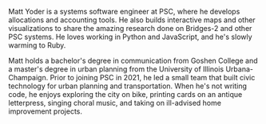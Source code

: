 Matt Yoder is a systems software engineer at PSC, where he develops allocations and accounting tools. He also builds interactive maps and other visualizations to share the amazing research done on Bridges-2 and other PSC systems. He loves working in Python and JavaScript, and he's slowly warming to Ruby.

Matt holds a bachelor's degree in communication from Goshen College and a master's degree in urban planning from the University of Illinois Urbana-Champaign. Prior to joining PSC in 2021, he led a small team that built civic technology for urban planning and transportation. When he's not writing code, he enjoys exploring the city on bike, printing cards on an antique letterpress, singing choral music, and taking on ill-advised home improvement projects.
